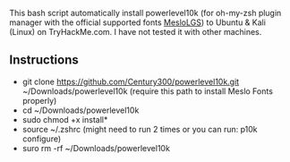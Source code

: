 This bash script automatically install powerlevel10k (for oh-my-zsh plugin manager with the official supported fonts [MesloLGS](https://github.com/romkatv/powerlevel10k#meslo-nerd-font-patched-for-powerlevel10k)) to Ubuntu & Kali (Linux) on TryHackMe.com. I have not tested it with other machines.
## Instructions
- git clone https://github.com/Century300/powerlevel10k.git ~/Downloads/powerlevel10k (require this path to install Meslo Fonts properly)
- cd ~/Downloads/powerlevel10k
- sudo chmod +x install*
- source ~/.zshrc (might need to run 2 times or you can run: p10k configure)
- suro rm -rf ~/Downloads/powerlevel10k
